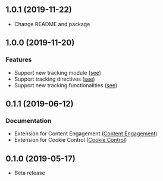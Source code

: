 <a name="1.0.1"></a>
## 1.0.1 (2019-11-22)

* Change README and package

<a name="1.0.0"></a>
## 1.0.0 (2019-11-20)

### Features

* Support new tracking module ([see](https://docs.webtrekk.com/display/WSPD/Angular#Angular-WebtrekkSmartPixelModule))
* Support tracking directives ([see](https://docs.webtrekk.com/display/WSPD/Angular#Angular-Directives))
* Support new tracking functionalities ([see](https://docs.webtrekk.com/display/WSPD/Angular#Angular-WebtrekkSmartPixelAngular))

<a name="0.1.1"></a>
## 0.1.1 (2019-06-12)

### Documentation

* Extension for Content Engagement ([Content Engagement](https://docs.webtrekk.com/display/WSPD/Content+Engagement))
* Extension for Cookie Control ([Cookie Control](https://docs.webtrekk.com/display/WSPD/Cookie+Control))

<a name="0.1.0"></a>
## 0.1.0 (2019-05-17)

* Beta release
